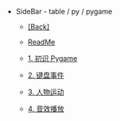 - SideBar - table / py / pygame
  - [[Back]](../)
  - [ReadMe](./README)

  - [1. 初识 Pygame](./1.md)
  - [2. 键盘事件](./2.md)
  - [3. 人物运动](./3.md)
  - [4. 音效播放](./4.md)